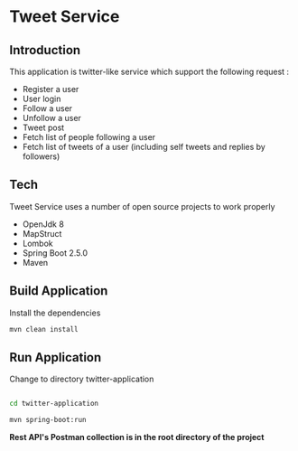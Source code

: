 # Tweet Service

## Introduction
This application is twitter-like service which support the following request :
- Register a user
- User login
- Follow a user
- Unfollow a user
- Tweet post
- Fetch list of people following a user
- Fetch list of tweets of a user (including self tweets and replies by followers)

## Tech
Tweet Service uses a number of open source projects to work properly

- OpenJdk 8
- MapStruct
- Lombok
- Spring Boot 2.5.0
- Maven

## Build Application

Install the dependencies

```sh
mvn clean install

```

## Run Application

Change to directory twitter-application

```sh

cd twitter-application

mvn spring-boot:run

```

**Rest API's Postman collection is in the root directory of the project**
